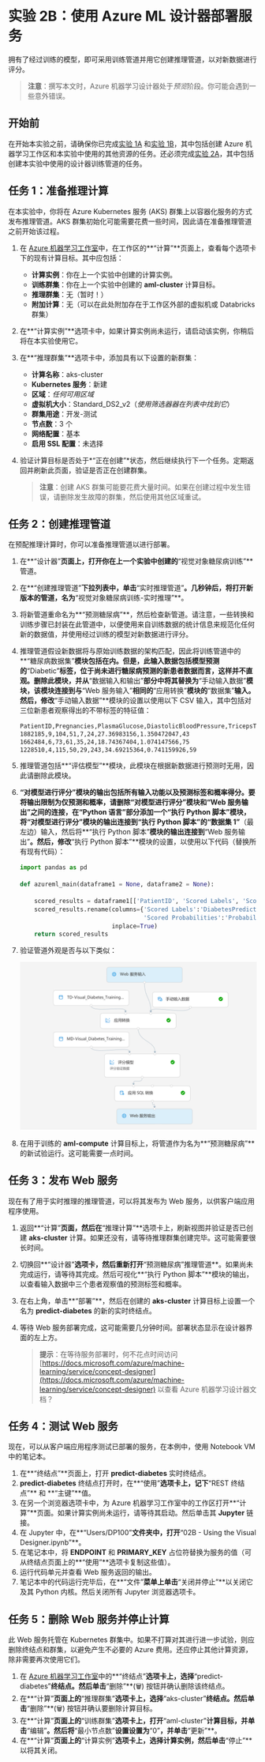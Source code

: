 ﻿# 实验 2B：使用 Azure ML 设计器部署服务

拥有了经过训练的模型，即可采用训练管道并用它创建推理管道，以对新数据进行评分。

> **注意**：撰写本文时，Azure 机器学习设计器处于*预览*阶段。你可能会遇到一些意外错误。

## 开始前

在开始本实验之前，请确保你已完成[实验 1A](Lab01A.md) 和[实验 1B](Lab01B.md)，其中包括创建 Azure 机器学习工作区和本实验中使用的其他资源的任务。还必须完成[实验 2A](Lab02A.md)，其中包括创建本实验中使用的设计器训练管道的任务。

## 任务 1：准备推理计算

在本实验中，你将在 Azure Kubernetes 服务 (AKS) 群集上以容器化服务的方式发布推理管道。AKS 群集初始化可能需要花费一些时间，因此请在准备推理管道之前开始该过程。

1. 在 [Azure 机器学习工作室](https://ml.azure.com)中，在工作区的**“计算”**页面上，查看每个选项卡下的现有计算目标。其中应包括：
    * **计算实例**：你在上一个实验中创建的计算实例。
    * **训练群集**：你在上一个实验中创建的 **aml-cluster** 计算目标。
    * **推理群集**：无（暂时！）
    * **附加计算**：无（可以在此处附加存在于工作区外部的虚拟机或 Databricks 群集）

2. 在**“计算实例”**选项卡中，如果计算实例尚未运行，请启动该实例，你稍后将在本实验使用它。

3. 在**“推理群集”**选项卡中，添加具有以下设置的新群集：
    * **计算名称**：aks-cluster
    * **Kubernetes 服务**：新建
    * **区域**：*任何可用区域*
    * **虚拟机大小**：Standard_DS2_v2（*使用筛选器器在列表中找到它*）
    * **群集用途**：开发-测试
    * **节点数**：3 个
    * **网络配置**：基本
    * **启用 SSL 配置**：未选择

4. 验证计算目标是否处于*“正在创建”*状态，然后继续执行下一个任务。定期返回并刷新此页面，验证是否正在创建群集。

    > **注意**：创建 AKS 群集可能要花费大量时间。如果在创建过程中发生错误，请删除发生故障的群集，然后使用其他区域重试。

## 任务 2：创建推理管道

在预配推理计算时，你可以准备推理管道以进行部署。

1. 在**“设计器”**页面上，打开你在上一个实验中创建的**“视觉对象糖尿病训练”**管道。
2. 在**“创建推理管道”**下拉列表中，单击**“实时推理管道”**。几秒钟后，将打开新版本的管道，名为**“视觉对象糖尿病训练-实时推理”**。
3. 将新管道重命名为**“预测糖尿病”**，然后检查新管道。请注意，一些转换和训练步骤已封装在此管道中，以便使用来自训练数据的统计信息来规范化任何新的数据值，并使用经过训练的模型对新数据进行评分。
4. 推理管道假设新数据将与原始训练数据的架构匹配，因此将训练管道中的**“糖尿病数据集”**模块包括在内。但是，此输入数据包括模型预测的**“Diabetic”**标签，位于尚未进行糖尿病预测的新患者数据而言，这样并不直观。删除此模块，并从**“数据输入和输出”**部分中将其替换为**“手动输入数据”**模块，该模块连接到与**“Web 服务输入”**相同的**“应用转换”**模块的**“数据集”**输入。然后，修改**“手动输入数据”**模块的设置以使用以下 CSV 输入，其中包括对三位新患者观察得出的不带标签的特征值：

    ```CSV
    PatientID,Pregnancies,PlasmaGlucose,DiastolicBloodPressure,TricepsThickness,SerumInsulin,BMI,DiabetesPedigree,Age
    1882185,9,104,51,7,24,27.36983156,1.350472047,43
    1662484,6,73,61,35,24,18.74367404,1.074147566,75
    1228510,4,115,50,29,243,34.69215364,0.741159926,59
    ```

5. 推理管道包括**“评估模型”**模块，此模块在根据新数据进行预测时无用，因此请删除此模块。
6. **“对模型进行评分”**模块的输出包括所有输入功能以及预测标签和概率得分。要将输出限制为仅预测和概率，请删除**“对模型进行评分”**模块和**“Web 服务输出”**之间的连接，在**“Python 语言”**部分添加一个**“执行 Python 脚本”**模块，将**“对模型进行评分”**模块的输出连接到**“执行 Python 脚本”**的**“数据集 1”**（最左边）输入，然后将**“执行 Python 脚本”**模块的输出连接到**“Web 服务输出”**。然后，修改**“执行 Python 脚本”**模块的设置，以使用以下代码（替换所有现有代码）：

    ```Python
    import pandas as pd

    def azureml_main(dataframe1 = None, dataframe2 = None):

        scored_results = dataframe1[['PatientID', 'Scored Labels', 'Scored Probabilities']]
        scored_results.rename(columns={'Scored Labels':'DiabetesPrediction',
                                       'Scored Probabilities':'Probability'},
                              inplace=True)
        return scored_results


    ```

7. 验证管道外观是否与以下类似：

    ![视觉对象推理管道](images/visual-inference.jpg)

8. 在用于训练的 **aml-compute** 计算目标上，将管道作为名为**“预测糖尿病”**的新试验运行。这可能需要一点时间。

## 任务 3：发布 Web 服务

现在有了用于实时推理的推理管道，可以将其发布为 Web 服务，以供客户端应用程序使用。

1. 返回**“计算”**页面，然后在**“推理计算”**选项卡上，刷新视图并验证是否已创建 **aks-cluster** 计算。如果还没有，请等待推理群集创建完毕。这可能需要很长时间。
2. 切换回**“设计器”**选项卡，然后重新打开**“预测糖尿病”推理管道**。如果尚未完成运行，请等待其完成。然后可视化**“执行 Python 脚本”**模块的输出，以查看输入数据中三个患者观察值的预测标签和概率。
3. 在右上角，单击**“部署”**，然后在创建的 **aks-cluster** 计算目标上设置一个名为 **predict-diabetes** 的新的实时终结点。
4. 等待 Web 服务部署完成，这可能需要几分钟时间。部署状态显示在设计器界面的左上方。

    > **提示**：在等待服务部署时，何不花点时间访问 [https://docs.microsoft.com/azure/machine-learning/service/concept-designer](https://docs.microsoft.com/azure/machine-learning/service/concept-designer) 以查看 Azure 机器学习设计器文档？

## 任务 4：测试 Web 服务

现在，可以从客户端应用程序测试已部署的服务，在本例中，使用 Notebook VM 中的笔记本。

1. 在**“终结点”**页面上，打开 **predict-diabetes** 实时终结点。
2. **predict-diabetes** 终结点打开时，在**“使用”**选项卡上，记下**“REST 终结点”** 和 **“主键”**值。
3. 在另一个浏览器选项卡中，为 Azure 机器学习工作室中的工作区打开**“计算”**页面。如果计算实例尚未运行，请等待其启动。然后单击其 **Jupyter** 链接。
4. 在 Jupyter 中，在**“Users/DP100”**文件夹中，打开**“02B - Using the Visual Designer.ipynb”**。
5. 在笔记本中，将 **ENDPOINT** 和 **PRIMARY_KEY** 占位符替换为服务的值（可从终结点页面上的**“使用”**选项卡复制这些值）。
6. 运行代码单元并查看 Web 服务返回的输出。
7. 笔记本中的代码运行完毕后，在**“文件”**菜单上单击**“关闭并停止”**以关闭它及其 Python 内核。然后关闭所有 Jupyter 浏览器选项卡。

## 任务 5：删除 Web 服务并停止计算

此 Web 服务托管在 Kubernetes 群集中。如果不打算对其进行进一步试验，则应删除终结点和群集，以避免产生不必要的 Azure 费用。还应停止其他计算资源，除非需要再次使用它们。

1. 在 [Azure 机器学习工作室](https://ml.azure.com)中的**“终结点”**选项卡上，选择**“predict-diabetes”**终结点。然后单击**“删除”**(&#128465;) 按钮并确认删除该终结点。
2. 在**“计算”**页面上的**“推理群集”**选项卡上，选择**“aks-cluster”**终结点。然后单击**“删除”**(&#128465;) 按钮并确认要删除计算目标。
3. 在**“计算”**页面上的**“训练群集”**选项卡上，打开**“aml-cluster”**计算目标，并单击**“编辑”**。然后将**“最小节点数”**设置设置为**“0”**，并单击**“更新”**。
4. 在**“计算”**页面上的**“计算实例”**选项卡上，选择计算实例，然后单击**“停止”**以将其关闭。
